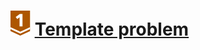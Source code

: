 # [![](../../../../assets/24q3/tier/5.svg)](https://solved.ac/contribute/6367) [Template problem](https://www.acmicpc.net/problem/6367)

